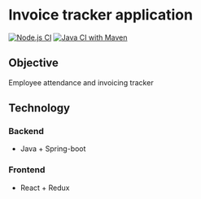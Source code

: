 # Invoice tracker application

[![Node.js CI](https://github.com/TalaatHarb/invoice-tracker/actions/workflows/nodejs-build-full.yml/badge.svg)](https://github.com/TalaatHarb/invoice-tracker/actions/workflows/nodejs-build-full.yml) [![Java CI with Maven](https://github.com/TalaatHarb/invoice-tracker/actions/workflows/maven-build-full.yml/badge.svg)](https://github.com/TalaatHarb/invoice-tracker/actions/workflows/maven-build-full.yml)

## Objective

Employee attendance and invoicing tracker

## Technology

### Backend

- Java + Spring-boot

### Frontend

- React + Redux
